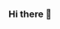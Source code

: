 ### Hi there 👋

<!--
**mohammadsaif19/mohammadsaif19** is a ✨ _special_ ✨ repository because its `README.md` (this file) appears on your GitHub profile.

Here are some ideas to get you started:

- 🔭 I’m currently working on e-Commerce project
- 🌱 I’m currently learning Flutter advance
- 👯 I’m looking to collaborate with Developers
- 🤔 I’m looking for help with many more open source project
- 💬 Ask me about Flutter or Web Development releated issues
- 📫 How to reach me: 
- 😄 Pronouns: He/His
- ⚡ Fun fact: I like to watch movies and web series
-->
